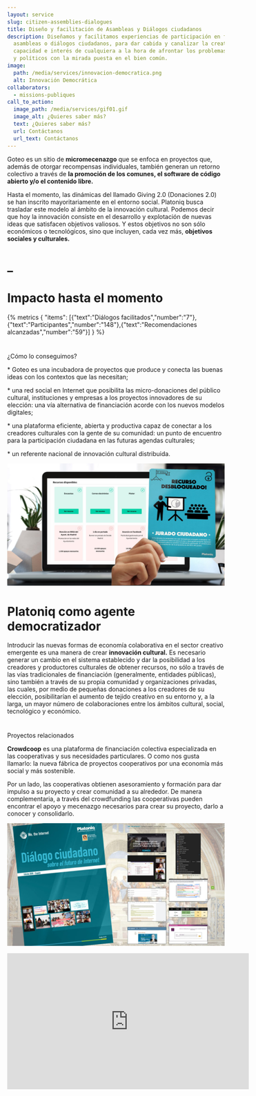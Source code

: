 ```yaml
---
layout: service
slug: citizen-assemblies-dialogues
title: Diseño y facilitación de Asambleas y Diálogos ciudadanos
description: Diseñamos y facilitamos experiencias de participación en forma de
  asambleas o diálogos ciudadanos, para dar cabida y canalizar la creatividad,
  capacidad e interés de cualquiera a la hora de afrontar los problemas públicos
  y políticos con la mirada puesta en el bien común.
image:
  path: /media/services/innovacion-democratica.png
  alt: Innovación Democrática
collaborators:
  - missions-publiques
call_to_action:
  image_path: /media/services/gif01.gif
  image_alt: ¿Quieres saber más?
  text: ¿Quieres saber más?
  url: Contáctanos
  url_text: Contáctanos
---
```

Goteo es un sitio de **micromecenazgo** que se enfoca en proyectos que, además de otorgar recompensas individuales, también generan un retorno colectivo a través de **la promoción de los comunes, el software de código abierto y/o el contenido libre.**

Hasta el momento, las dinámicas del llamado Giving 2.0 (Donaciones 
2.0) se han inscrito mayoritariamente en el entorno social. Platoniq 
busca trasladar este modelo al ámbito de la innovación cultural. Podemos
 decir que hoy la innovación consiste en el desarrollo y explotación de 
nuevas ideas que satisfacen objetivos valiosos. Y estos objetivos no son
 sólo económicos o tecnológicos, sino que incluyen, cada vez más, **objetivos sociales y culturales.**

# _

# Impacto hasta el momento




{% metrics { "items": [{"text":"Diálogos facilitados","number":"7"},{"text":"Participantes","number":"148"},{"text":"Recomendaciones alcanzadas","number":"59"}] } %}

# 
¿Cómo lo conseguimos?

\* Goteo es una incubadora de proyectos que produce y conecta las buenas ideas con los contextos que las necesitan;

\* una red social en Internet que posibilita las micro-donaciones del público cultural, instituciones y empresas a los proyectos innovadores de su elección: una vía alternativa de financiación acorde con los nuevos modelos digitales;

\* una plataforma eficiente, abierta y productiva capaz de conectar a los creadores culturales con la gente de su comunidad: un punto de encuentro para la participación ciudadana en las futuras agendas culturales;

\* un referente nacional de innovación cultural distribuida.

![Playbooks](/media/photo_2024-07-31_15-48-13.jpg "Playbooks")

# Platoniq como agente democratizador

Introducir las nuevas formas de economía colaborativa en el sector creativo emergente es una manera de crear **innovación cultural.**
 Es necesario generar un cambio en el sistema establecido y dar la 
posibilidad a los creadores y productores culturales de obtener 
recursos, no sólo a través de las vías tradicionales de financiación 
(generalmente, entidades públicas), sino también a través de su propia 
comunidad y organizaciones privadas, las cuales, por medio de pequeñas 
donaciones a los creadores de su elección, posibilitarían el aumento de 
tejido creativo en su entorno y, a la larga, un mayor número de 
colaboraciones entre los ámbitos cultural, social, tecnológico y 
económico.

# 

Proyectos relacionados



**Crowdcoop** es una plataforma de financiación 
colectiva especializada en las cooperativas y sus necesidades 
particulares. O como nos gusta llamarlo: la nueva fábrica de proyectos 
cooperativos por una economía más social y más sostenible.



Por un lado, las cooperativas obtienen asesoramiento y formación para
 dar impulso a su proyecto y crear comunidad a su alrededor. De manera 
complementaria, a través del crowdfunding las cooperativas pueden 
encontrar el apoyo y mecenazgo necesarios para crear su proyecto, darlo a
 conocer y consolidarlo.







![Diálogo ciudadano](/media/photo_2024-07-31_15-48-28.jpg "Diálogo ciudadano")

<iframe width="560" height="315" src="https://www.youtube.com/embed/vDkvhzTdOR8?si=bnPCzYyaOUclvK2-" title="YouTube video player" frameborder="0" allow="accelerometer; autoplay; clipboard-write; encrypted-media; gyroscope; picture-in-picture; web-share" referrerpolicy="strict-origin-when-cross-origin" allowfullscreen></iframe>
